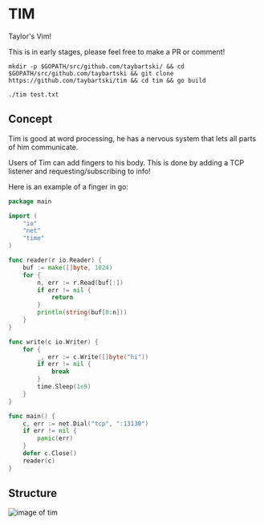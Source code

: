 # TIM
Taylor's Vim!

This is in early stages, please feel free to make a PR or comment!

`mkdir -p $GOPATH/src/github.com/taybartski/ && cd $GOPATH/src/github.com/taybartski && git clone https://github.com/taybartski/tim && cd tim && go build`

`./tim test.txt`

## Concept

Tim is good at word processing, he has a nervous system that lets all parts of him communicate.

Users of Tim can add fingers to his body. This is done by adding a TCP listener and requesting/subscribing to info!

Here is an example of a finger in go:
```go
package main

import (
	"io"
	"net"
	"time"
)

func reader(r io.Reader) {
	buf := make([]byte, 1024)
	for {
		n, err := r.Read(buf[:])
		if err != nil {
			return
		}
		println(string(buf[0:n]))
	}
}

func write(c io.Writer) {
	for {
		_, err := c.Write([]byte("hi"))
		if err != nil {
			break
		}
		time.Sleep(1e9)
	}
}

func main() {
	c, err := net.Dial("tcp", ":13130")
	if err != nil {
		panic(err)
	}
	defer c.Close()
	reader(c)
}

```

## Structure
![image of tim](https://github.com/taybartski/tim/raw/master/static/tim.png)

